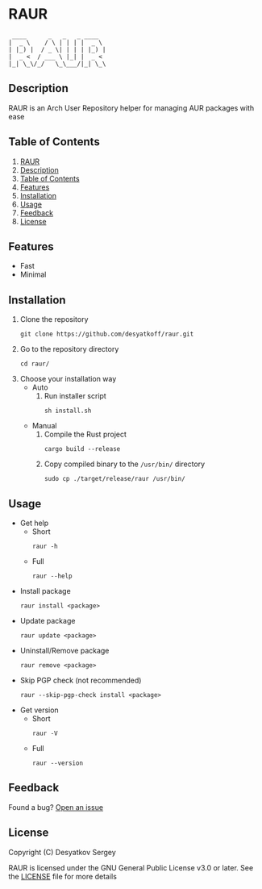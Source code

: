 # RAUR

```
 ____      _   _   _ ____  
|  _ \    / \ | | | |  _ \ 
| |_) |  / _ \| | | | |_) |
|  _ <  / ___ \ |_| |  _ < 
|_| \_\/_/   \_\___/|_| \_\ 
```

## Description

RAUR is an Arch User Repository helper for managing AUR packages with ease

## Table of Contents

1. [RAUR](#raur)
2. [Description](#description)
3. [Table of Contents](#table-of-contents)
4. [Features](#features)
5. [Installation](#installation)
6. [Usage](#usage)
7. [Feedback](#feedback)
8. [License](#license)

## Features

* Fast
* Minimal

## Installation

1. Clone the repository
    ```Shell
    git clone https://github.com/desyatkoff/raur.git
    ```
2. Go to the repository directory
    ```Shell
    cd raur/
    ```
3. Choose your installation way
    * Auto
        1. Run installer script
            ```Shell
            sh install.sh
            ```
    * Manual
        1. Compile the Rust project
            ```Shell
            cargo build --release
            ```
        2. Copy compiled binary to the `/usr/bin/` directory
            ```Shell
            sudo cp ./target/release/raur /usr/bin/
            ```

## Usage

* Get help
    + Short
        ```Shell
        raur -h
        ```
    + Full
        ```Shell
        raur --help
        ```
* Install package
    ```Shell
    raur install <package>
    ```
* Update package
    ```Shell
    raur update <package>
    ```
* Uninstall/Remove package
    ```Shell
    raur remove <package>
    ```
* Skip PGP check (not recommended)
    ```Shell
    raur --skip-pgp-check install <package>
    ```
* Get version
    + Short
        ```Shell
        raur -V
        ```
    + Full
        ```Shell
        raur --version
        ```

## Feedback  

Found a bug? [Open an issue](https://github.com/desyatkoff/raur/issues/new)

## License

Copyright (C) Desyatkov Sergey

RAUR is licensed under the GNU General Public License v3.0 or later. See the [LICENSE](LICENSE) file for more details
